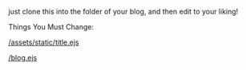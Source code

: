 just clone this into the folder of your blog, and then edit to your liking!



Things You Must Change:


[/assets/static/title.ejs](https://github.com/Jonyk56/blog-post-ejs-template-no-comments-/blob/master/assets/static/title.ejs#L2)

[/blog.ejs](http://github.com/Jonyk56/blog-post-ejs-template-no-comments-/blob/master/blog.ejs#L6)
